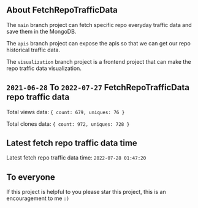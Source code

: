 ## About FetchRepoTrafficData

The `main` branch project can fetch specific repo everyday traffic data and save them in the MongoDB.

The `apis` branch project can expose the apis so that we can get our repo historical traffic data.

The `visualization` branch project is a frontend project that can make the repo traffic data visualization.

## `2021-06-28` To `2022-07-27` FetchRepoTrafficData repo traffic data

Total views data: `{ count: 679, uniques: 76 }`

Total clones data: `{ count: 972, uniques: 728 }`

## Latest fetch repo traffic data time

Latest fetch repo traffic data time: `2022-07-28 01:47:20`

## To everyone

If this project is helpful to you please star this project, this is an encouragement to me `:)`



